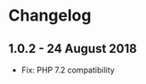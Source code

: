 Changelog
=========

1.0.2 - 24 August 2018
-----------------------
- Fix: PHP 7.2 compatibility




